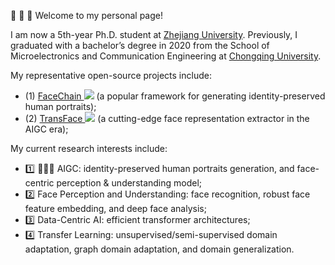 <!-- 加点表情包,直接复制图片即可  https://github.com/guodongxiaren/README/blob/master/emoji.md?tdsourcetag=s_pcqq_aiomsg -->

🙌 🙌 🙌 Welcome to my personal page!

I am now a 5th-year Ph.D. student at [Zhejiang University](https://www.zju.edu.cn/).
Previously, I graduated with a bachelor’s degree in 2020 from the School of Microelectronics and Communication Engineering at [Chongqing University](https://www.cqu.edu.cn/).

My representative open-source projects include:  
- (1) [FaceChain ![](https://img.shields.io/github/stars/modelscope/FaceChain?style=social&label=Stars)](https://github.com/modelscope/facechain) (a popular framework for generating identity-preserved human portraits); 
- (2) [TransFace ![](https://img.shields.io/github/stars/DanJun6737/TransFace?style=social&label=Stars)](https://github.com/DanJun6737/TransFace) (a cutting-edge face representation extractor in the AIGC era);


My current research interests include:
- 1️⃣ 🌟🌟🌟 AIGC: identity-preserved human portraits generation, and face-centric perception & understanding model;
- 2️⃣ Face Perception and Understanding: face recognition, robust face feature embedding, and deep face analysis;
- 3️⃣ Data-Centric AI: efficient transformer architectures;
- 4️⃣ Transfer Learning: unsupervised/semi-supervised domain adaptation, graph domain adaptation, and domain generalization.


<!-- My research interest includes neural machine translation and computer vision. I have published more than 100 papers at the top international AI conferences with total <a href='https://scholar.google.com/citations?user=DhtAFkwAAAAJ'>google scholar citations <strong><span id='total_cit'>260000+</span></strong></a> (You can also use google scholar badge <a href='https://scholar.google.com/citations?user=DhtAFkwAAAAJ'><img src="https://img.shields.io/endpoint?url={{ url | url_encode }}&logo=Google%20Scholar&labelColor=f6f6f6&color=9cf&style=flat&label=citations"></a>). -->

